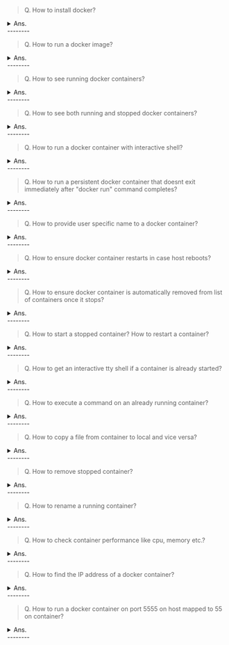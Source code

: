> Q. How to install docker?
<details><summary>Ans.</summary>
<p>
  <a href="https://docs.aws.amazon.com/AmazonECS/latest/developerguide/docker-basics.html">AWS Doc</a>

```
###########################################
# AWS EC2
###########################################
# Uninstall any older version of dockers:

$ sudo yum remove docker \
                  docker-client \
                  docker-client-latest \
                  docker-common \
                  docker-latest \
                  docker-latest-logrotate \
                  docker-logrotate \
                  docker-engine
$ sudo yum update -y
$ sudo amazon-linux-extras install docker
$ sudo service docker start
$ sudo usermod -a -G docker ec2-user
$ docker info

###########################################
# Ubuntu 20.4
###########################################
$ sudo apt update -y
$ sudo apt install apt-transport-https \
                   ca-certificates \
                   curl \
                   gnupg-agent \
                   software-properties-common
# Add the gpg key
$ curl -fsSL https://download.docker.com/linux/ubuntu/gpg | sudo apt-key add -
# Verify the key
$ sudo apt-key fingerprint 0EBFCD88
# add the docker repository
$ sudo add-apt-repository "deb [arch=amd64] https://download.docker.com/linux/ubuntu $(lsb_release -cs) stable"
# update
$ sudo apt-get update
# Install the three docker packages
$ sudo apt install docker-ce docker-ce-cli containerd.io
# Add ubuntu user to docker group to be able to run docker
$ sudo usermod ubuntu -aG docker
```
</p>
</details>
--------

> Q. How to run a docker image?
<details><summary>Ans.</summary>
<p>  

```
$ docker run <image-name>
  
#Steps involved to run a docker image:
 1. The Docker client contacted the Docker daemon.
 2. The Docker daemon pulled the "image-name" image from the Docker Hub, if not present in local.
    (amd64)
 3. The Docker daemon created a new container from that image which runs the
    executable.
 4. The Docker daemon streams any outputs to the Docker client, which can be seen on terminal.
```
</p>
</details>
--------

> Q. How to see running docker containers?
<details><summary>Ans.</summary>
<p>  
  
```
#https://docs.docker.com/engine/reference/commandline/container_ls/
$ docker container ls
OR
$ docker ps
```
</p>
</details>
--------

> Q. How to see both running and stopped docker containers?
<details><summary>Ans.</summary>
<p>  
  
```
#https://docs.docker.com/engine/reference/commandline/container_ls/
$ docker container ls -a
OR
$ docker ps -a
```
</p>
</details>
--------

> Q. How to run a docker container with interactive shell?
<details><summary>Ans.</summary>
<p>  
  
```
#without a terminal or tty
$ docker run -i alpine

#with a terminal or tty
$ docker run -it alpine
```
</p>
</details>
--------

> Q. How to run a persistent docker container
that doesnt exit immediately after "docker run" command completes?
<details><summary>Ans.</summary>
<p>  
  
```
#By using a daemon/detached flag
$ docker run -dt alpine

#This will generate a hash which can be used to track the cotainer
#CONTAINER ID   IMAGE         COMMAND     CREATED          STATUS                      PORTS     NAMES
#ac932f7e2efb   alpine        "/bin/sh"   6 minutes ago    Up 6 minutes                          lucid_greider
```
</p>
</details>
--------

> Q. How to provide user specific name to a  docker container?
<details><summary>Ans.</summary>
<p>  
  
```
#By using --name flag
$ docker run -dt --name myContainer alpine

#This will generate a hash which can be used to track the cotainer
#CONTAINER ID   IMAGE         COMMAND     CREATED          STATUS                      PORTS     NAMES
#83c822b310b2   alpine        "/bin/sh"   3 seconds ago    Up 3 seconds                          myContainer
```
</p>
</details>
--------

> Q. How to ensure docker container restarts in case
host reboots?
<details><summary>Ans.</summary>
<p>  
  
```
#By using a --restart flag
$ docker run -dt --name myContainer alpine --restart always
$ docker run -dt --name myContainer alpine --restart unless-stopped
$ docker run -dt --name myContainer alpine --restart on-failure

#default value is no
$ docker run -dt --name myContainer alpine --restart no
```
</p>
</details>
--------

> Q. How to ensure docker container is automatically removed
from list of containers once it stops?
<details><summary>Ans.</summary>
<p>  
  
```
#By using a --rm flag
$ docker run -it --name myContainer --rm alpine
```
</p>
</details>
--------

> Q. How to start a stopped container? How to restart a container?
<details><summary>Ans.</summary>
<p>  
  
```
$ docker start <stoppedContainerName>
$ docker restart <stoppedContainerName>
```
</p>
</details>
--------

> Q. How to get an interactive tty shell if a container is already started?
<details><summary>Ans.</summary>
<p>  
  
```
#Ubuntu
$ docker exec -it <startedContainerName> bash

#Alpine
$ docker exec -it <startedContainerName> ash
```

</p>
</details>
--------

> Q. How to execute a command on an already running container?
<details><summary>Ans.</summary>
<p>  
  
```
$ docker exec <runningContainerName> <command>
$ docker exec myContainer ls -larth
```
</p>
</details>
--------

> Q. How to copy a file from container to local and vice versa?
<details><summary>Ans.</summary>
<p>  
  
```
#Docker Container To Local
$ docker cp <startedContainerName>:<filePathOnContaner> <localPathOnSystem>
#
$ docker cp myContainer:/etc/nginx/conf.d/default.conf /tmp/


#Local to Docker Container
$ docker cp <localPathOnSystem> <startedContainerName>:<filePathOnContaner>
#
$ docker cp /tmp/default.conf myContainer:/etc/nginx/conf.d/default.conf 
```

</p>
</details>
--------

> Q. How to remove stopped container?
<details><summary>Ans.</summary>
<p>  
  
```
#Remove a single stopped docker container
$ docker rm <containerName>

#Remove all stopped containers
$ docker container prune 

```

</p>
</details>
--------

> Q. How to rename a running container?
<details><summary>Ans.</summary>
<p>  
  
```
$ docker rename <oldContainerName> <newContainerName>

$ docker rename myContainer nginxContainer

```

</p>
</details>
--------

> Q. How to check container performance like cpu, memory etc.?
<details><summary>Ans.</summary>
<p>  
  
```
#To see stats of all containers
$ docker stats

$To see stats of a given container
$ docker stats containerName
```

</p>
</details>
--------

> Q. How to find the IP address of a docker container?
<details><summary>Ans.</summary>
<p>  
  
```
#using docker inspect
$ docker inspect <containerName> | grep IP
```

</p>
</details>
--------

> Q. How to run a docker container on port 5555 on host mapped to 55 on container?
<details><summary>Ans.</summary>
<p>  
  
```
#using -p flag
$ docker run -p 5555:55 --name <containerName> -dt <imageName>

#If the container is already running then the image needs to be copied first and then relaunched
# Lets say nginx was already running on one container myContainer
#you can launch myContainer02 with above config

$ docker commit myContainer baseNginxImage
$ docker run -p 5555:55 --name myContainer02 -dt baseNginxImage

#Additionally run the actual nginx process as a foreground process
$ docker exec -dt myContainer02 nginx -g 'pid /tmp/nginx.pid; daemon off;'
#Additionally copy a sample file to run from nginx
$ docker cp <localIndex.html> <container>:<pathToNginxIndex.html>

#Curl at this point on local host or docker container should return same response
curl localhost:5555
curl $(docker inspect <containerName> | grep  \"IPAddress\"| head -1| awk -F":" '{print $2}'| sed "s/[\",]//g"):55
```

</p>
</details>
--------
